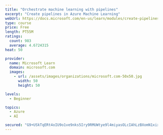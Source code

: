 ```yaml
---
title: "Orchestrate machine learning with pipelines"
excerpt: "Create pipelines in Azure Machine Learning"
webUrl: https://docs.microsoft.com/en-us/learn/modules/create-pipelines-in-aml/
type: course
price: Free
length: PT55M
ratings:
  count: 983
  average: 4.6724315
heat: 50

provider:
  name: Microsoft Learn
  domain: microsoft.com
  images:
    - url: /assets/images/organizations/microsoft.com-50x50.jpg
      width: 50
      height: 50

levels:
  - Beginner

topics:
  - Azure
  - AI

secured: "G9+USkTqERt4oIU9o1ve9nks5Iry9RMUWtye9l4miyasOLcIAhLzBXomN1xix+3H67atYCZlqH98ZfoC82ZvpHy+x1EzigTjNh9997B4jPAwg2BNz3sL2FKfVX5nC/8co4f7hfjlDMcJEgVYphBy9SKeDyc/5hIJuvbIEQNBn3JPHzCfUkmttFAr57CfPUPYtNCCHusaYEBVfetyYXEwsULOTXuOYUEwsfpNHVspw8Ztj1VJAaJjjq59LliQM5w6Ei7K6kR3RqbgpZNiecPAXAryuycS0iyeF3zr7CKWoOkddlo0neezEn7j0vSyFBd15116071BMl62/XAJgf7M6Dhc2TajhrXCWrbURGsx7m0j1baNFJWxm1G64L/ONmSkGGvOGOuOmmcw1Ev17U6KDnya4cuxZ86ZpUXzy5BEadc=;yQZZlY6+iM2wBYZa90O0cw=="
---
```


